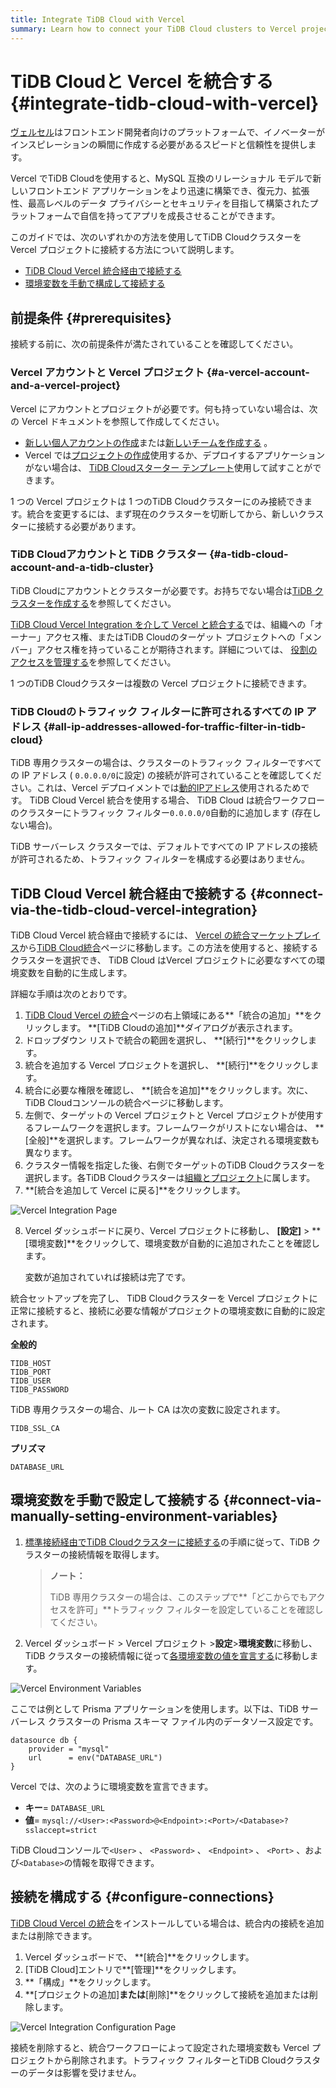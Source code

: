 ```yaml
---
title: Integrate TiDB Cloud with Vercel
summary: Learn how to connect your TiDB Cloud clusters to Vercel projects.
---
```


<!-- markdownlint-disable MD029 -->

# TiDB Cloudと Vercel を統合する {#integrate-tidb-cloud-with-vercel}

[<a href="https://vercel.com/">ヴェルセル</a>](https://vercel.com/)はフロントエンド開発者向けのプラットフォームで、イノベーターがインスピレーションの瞬間に作成する必要があるスピードと信頼性を提供します。

Vercel でTiDB Cloudを使用すると、MySQL 互換のリレーショナル モデルで新しいフロントエンド アプリケーションをより迅速に構築でき、復元力、拡張性、最高レベルのデータ プライバシーとセキュリティを目指して構築されたプラットフォームで自信を持ってアプリを成長させることができます。

このガイドでは、次のいずれかの方法を使用してTiDB Cloudクラスターを Vercel プロジェクトに接続する方法について説明します。

-   [<a href="#connect-via-the-tidb-cloud-vercel-integration">TiDB Cloud Vercel 統合経由で接続する</a>](#connect-via-the-tidb-cloud-vercel-integration)
-   [<a href="#connect-via-manually-setting-environment-variables">環境変数を手動で構成して接続する</a>](#connect-via-manually-setting-environment-variables)

## 前提条件 {#prerequisites}

接続する前に、次の前提条件が満たされていることを確認してください。

### Vercel アカウントと Vercel プロジェクト {#a-vercel-account-and-a-vercel-project}

Vercel にアカウントとプロジェクトが必要です。何も持っていない場合は、次の Vercel ドキュメントを参照して作成してください。

-   [<a href="https://vercel.com/docs/teams-and-accounts#creating-a-personal-account">新しい個人アカウントの作成</a>](https://vercel.com/docs/teams-and-accounts#creating-a-personal-account)または[<a href="https://vercel.com/docs/teams-and-accounts/create-or-join-a-team#creating-a-team">新しいチームを作成する</a>](https://vercel.com/docs/teams-and-accounts/create-or-join-a-team#creating-a-team) 。
-   Vercel では[<a href="https://vercel.com/docs/concepts/projects/overview#creating-a-project">プロジェクトの作成</a>](https://vercel.com/docs/concepts/projects/overview#creating-a-project)使用するか、デプロイするアプリケーションがない場合は、 [<a href="https://vercel.com/templates/next.js/tidb-cloud-starter">TiDB Cloudスターター テンプレート</a>](https://vercel.com/templates/next.js/tidb-cloud-starter)使用して試すことができます。

1 つの Vercel プロジェクトは 1 つのTiDB Cloudクラスターにのみ接続できます。統合を変更するには、まず現在のクラスターを切断してから、新しいクラスターに接続する必要があります。

### TiDB Cloudアカウントと TiDB クラスター {#a-tidb-cloud-account-and-a-tidb-cluster}

TiDB Cloudにアカウントとクラスターが必要です。お持ちでない場合は[<a href="/tidb-cloud/create-tidb-cluster.md">TiDB クラスターを作成する</a>](/tidb-cloud/create-tidb-cluster.md)を参照してください。

[<a href="#connect-via-the-tidb-cloud-vercel-integration">TiDB Cloud Vercel Integration を介して Vercel と統合する</a>](#connect-via-the-tidb-cloud-vercel-integration)では、組織への「オーナー」アクセス権、またはTiDB Cloudのターゲット プロジェクトへの「メンバー」アクセス権を持っていることが期待されます。詳細については、 [<a href="/tidb-cloud/manage-user-access.md#manage-role-access">役割のアクセスを管理する</a>](/tidb-cloud/manage-user-access.md#manage-role-access)を参照してください。

1 つのTiDB Cloudクラスターは複数の Vercel プロジェクトに接続できます。

### TiDB Cloudのトラフィック フィルターに許可されるすべての IP アドレス {#all-ip-addresses-allowed-for-traffic-filter-in-tidb-cloud}

TiDB 専用クラスターの場合は、クラスターのトラフィック フィルターですべての IP アドレス ( `0.0.0.0/0`に設定) の接続が許可されていることを確認してください。これは、Vercel デプロイメントでは[<a href="https://vercel.com/guides/how-to-allowlist-deployment-ip-address">動的IPアドレス</a>](https://vercel.com/guides/how-to-allowlist-deployment-ip-address)使用されるためです。 TiDB Cloud Vercel 統合を使用する場合、 TiDB Cloud は統合ワークフローのクラスターにトラフィック フィルター`0.0.0.0/0`自動的に追加します (存在しない場合)。

TiDB サーバーレス クラスターでは、デフォルトですべての IP アドレスの接続が許可されるため、トラフィック フィルターを構成する必要はありません。

## TiDB Cloud Vercel 統合経由で接続する {#connect-via-the-tidb-cloud-vercel-integration}

TiDB Cloud Vercel 統合経由で接続するには、 [<a href="https://vercel.com/integrations">Vercel の統合マーケットプレイス</a>](https://vercel.com/integrations)から[<a href="https://vercel.com/integrations/tidb-cloud">TiDB Cloud統合</a>](https://vercel.com/integrations/tidb-cloud)ページに移動します。この方法を使用すると、接続するクラスターを選択でき、 TiDB Cloud はVercel プロジェクトに必要なすべての環境変数を自動的に生成します。

詳細な手順は次のとおりです。

1.  [<a href="https://vercel.com/integrations/tidb-cloud">TiDB Cloud Vercel の統合</a>](https://vercel.com/integrations/tidb-cloud)ページの右上領域にある**「統合の追加」**をクリックします。 **[TiDB Cloudの追加]**ダイアログが表示されます。
2.  ドロップダウン リストで統合の範囲を選択し、 **[続行]**をクリックします。
3.  統合を追加する Vercel プロジェクトを選択し、 **[続行]**をクリックします。
4.  統合に必要な権限を確認し、 **[統合を追加]**をクリックします。次に、 TiDB Cloudコンソールの統合ページに移動します。
5.  左側で、ターゲットの Vercel プロジェクトと Vercel プロジェクトが使用するフレームワークを選択します。フレームワークがリストにない場合は、 **[全般]**を選択します。フレームワークが異なれば、決定される環境変数も異なります。
6.  クラスター情報を指定した後、右側でターゲットのTiDB Cloudクラスターを選択します。各TiDB Cloudクラスターは[<a href="/tidb-cloud/manage-user-access.md#organizations-and-projects">組織とプロジェクト</a>](/tidb-cloud/manage-user-access.md#organizations-and-projects)に属します。
7.  **[統合を追加して Vercel に戻る]**をクリックします。

![Vercel Integration Page](/media/tidb-cloud/integration-vercel-link-page.png)

8.  Vercel ダッシュボードに戻り、Vercel プロジェクトに移動し、 **[設定]** &gt; **[環境変数]**をクリックして、環境変数が自動的に追加されたことを確認します。

    変数が追加されていれば接続は完了です。

統合セットアップを完了し、 TiDB Cloudクラスターを Vercel プロジェクトに正常に接続すると、接続に必要な情報がプロジェクトの環境変数に自動的に設定されます。

**全般的**

```shell
TIDB_HOST
TIDB_PORT
TIDB_USER
TIDB_PASSWORD
```

TiDB 専用クラスターの場合、ルート CA は次の変数に設定されます。

```
TIDB_SSL_CA
```

**プリズマ**

```
DATABASE_URL
```

## 環境変数を手動で設定して接続する {#connect-via-manually-setting-environment-variables}

1.  [<a href="/tidb-cloud/connect-via-standard-connection.md">標準接続経由でTiDB Cloudクラスターに接続する</a>](/tidb-cloud/connect-via-standard-connection.md)の手順に従って、TiDB クラスターの接続情報を取得します。

    > **ノート：**
    >
    > TiDB 専用クラスターの場合は、このステップで**「どこからでもアクセスを許可」**トラフィック フィルターを設定していることを確認してください。

2.  Vercel ダッシュボード &gt; Vercel プロジェクト &gt;**設定**&gt;**環境変数**に移動し、TiDB クラスターの接続情報に従って[<a href="https://vercel.com/docs/concepts/projects/environment-variables#declare-an-environment-variable">各環境変数の値を宣言する</a>](https://vercel.com/docs/concepts/projects/environment-variables#declare-an-environment-variable)に移動します。

![Vercel Environment Variables](/media/tidb-cloud/integration-vercel-environment-variables.png)

ここでは例として Prisma アプリケーションを使用します。以下は、TiDB サーバーレス クラスターの Prisma スキーマ ファイル内のデータソース設定です。

```
datasource db {
    provider = "mysql"
    url      = env("DATABASE_URL")
}
```

Vercel では、次のように環境変数を宣言できます。

-   **キー**= `DATABASE_URL`
-   **値**= `mysql://<User>:<Password>@<Endpoint>:<Port>/<Database>?sslaccept=strict`

TiDB Cloudコンソールで`<User>` 、 `<Password>` 、 `<Endpoint>` 、 `<Port>` 、および`<Database>`の情報を取得できます。

## 接続を構成する {#configure-connections}

[<a href="https://vercel.com/integrations/tidb-cloud">TiDB Cloud Vercel の統合</a>](https://vercel.com/integrations/tidb-cloud)をインストールしている場合は、統合内の接続を追加または削除できます。

1.  Vercel ダッシュボードで、 **[統合]**をクリックします。
2.  [TiDB Cloud]エントリで**[管理]**をクリックします。
3.  **「構成」**をクリックします。
4.  **[プロジェクトの追加]**または**[削除]**をクリックして接続を追加または削除します。

![Vercel Integration Configuration Page](/media/tidb-cloud/integration-vercel-configuration-page.png)

接続を削除すると、統合ワークフローによって設定された環境変数も Vercel プロジェクトから削除されます。トラフィック フィルターとTiDB Cloudクラスターのデータは影響を受けません。
